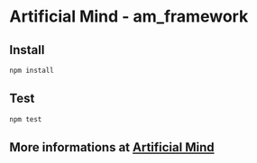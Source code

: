 # Artificial Mind - am_framework

## Install

```powershell
npm install
```

## Test

```powershell
npm test
```

## More informations at [Artificial Mind](https://www.artificialmind.dev/)
